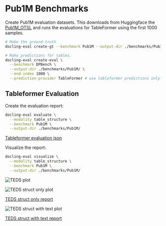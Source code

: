 # Pub1M Benchmarks

Create Pub1M evaluation datasets. This downloads from Huggingface the [Pub1M_OTSL](https://huggingface.co/datasets/ds4sd/Pub1M_OTSL) and runs the evaluations for TableFormer using the first 1000 samples. 

```sh
# Make the ground-truth
docling-eval create-gt --benchmark Pub1M --output-dir ./benchmarks/Pub1M/ 

# Make predictions for tables.
docling-eval create-eval \
  --benchmark DPBench \
  --output-dir ./benchmarks/Pub1M/ \
  --end-index 1000 \
  --prediction-provider TableFormer # use tableformer predictions only
```

## Tableformer Evaluation

Create the evaluation report:

```sh
docling-eval evaluate \
  --modality table_structure \
  --benchmark Pub1M \
  --output-dir ./benchmarks/Pub1M/ 
```

[Tableformer evaluation json](evaluations/Pub1M/evaluation_Pub1M_tableformer.json)

Visualize the report:

```sh
docling-eval visualize \
  --modality table_structure \
  --benchmark Pub1M \
  --output-dir ./benchmarks/Pub1M/ 
```

![TEDS plot](evaluations/Pub1M/evaluation_Pub1M_tableformer-delta_row_col.png)

![TEDS struct only plot](evaluations/Pub1M/evaluation_Pub1M_tableformer_TEDS_struct-only.png)

[TEDS struct only report](evaluations/Pub1M/evaluation_Pub1M_tableformer_TEDS_struct-only.txt)

![TEDS struct with text plot](evaluations/Pub1M/evaluation_Pub1M_tableformer_TEDS_struct-with-text.png)

[TEDS struct with text report](evaluations/Pub1M/evaluation_Pub1M_tableformer_TEDS_struct-with-text.txt)
